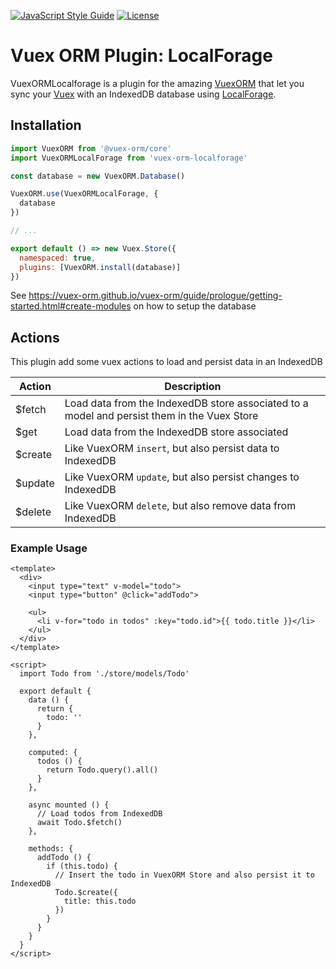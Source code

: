 [![JavaScript Style Guide](https://img.shields.io/badge/code_style-standard-brightgreen.svg)](https://standardjs.com)
[![License](https://img.shields.io/npm/l/vuex-orm-localforage.svg)](https://github.com/eldomagan/vuex-orm-localforage/blob/master/LICENSE.md)

# Vuex ORM Plugin: LocalForage

VuexORMLocalforage is a plugin for the amazing [VuexORM](https://github.com/vuex-orm/vuex-orm) that let you sync your [Vuex](https://github.com/vuejs/vuex) with an IndexedDB database using [LocalForage](https://github.com/localForage/localForage).

## Installation
``` js
import VuexORM from '@vuex-orm/core'
import VuexORMLocalForage from 'vuex-orm-localforage'

const database = new VuexORM.Database()

VuexORM.use(VuexORMLocalForage, {
  database
})

// ...

export default () => new Vuex.Store({
  namespaced: true,
  plugins: [VuexORM.install(database)]
})

```

See https://vuex-orm.github.io/vuex-orm/guide/prologue/getting-started.html#create-modules on how to setup the database

## Actions

This plugin add some vuex actions to load and persist data in an IndexedDB

| Action  | Description |
| ------- | ----------- |
| $fetch  | Load data from the IndexedDB store associated to a model and persist them in the Vuex Store |
| $get    | Load data from the IndexedDB store associated |
| $create | Like VuexORM `insert`, but also persist data to IndexedDB |
| $update | Like VuexORM `update`, but also persist changes to IndexedDB |
| $delete | Like VuexORM `delete`, but also remove data from IndexedDB |

### Example Usage

```vue
<template>
  <div>
    <input type="text" v-model="todo">
    <input type="button" @click="addTodo">
    
    <ul>
      <li v-for="todo in todos" :key="todo.id">{{ todo.title }}</li>
    </ul>
  </div>
</template>

<script>
  import Todo from './store/models/Todo'
  
  export default {
    data () {
      return {
        todo: ''
      }
    },
    
    computed: {
      todos () {
        return Todo.query().all()
      }
    },
    
    async mounted () {
      // Load todos from IndexedDB
      await Todo.$fetch()
    },
    
    methods: {
      addTodo () {
        if (this.todo) {
          // Insert the todo in VuexORM Store and also persist it to IndexedDB
          Todo.$create({
            title: this.todo
          })
        }
      }
    }
  }
</script>
```
